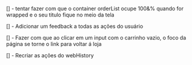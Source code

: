 [] - tentar fazer com que o container orderList ocupe 100&% quando for wrapped e o seu titulo fique no meio da tela

[] - Adicionar um feedback a todas as ações do usuário

[] - Fazer com que ao clicar em um input com o carrinho vazio, o foco da página se torne o link para voltar á loja

[] - Recriar as ações do webHistory